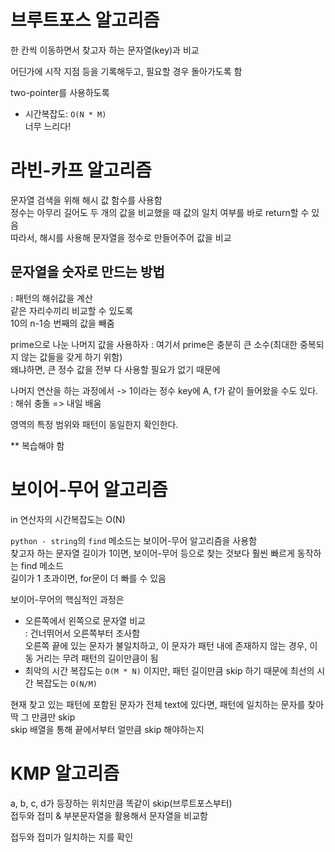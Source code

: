 # 브루트포스 알고리즘  
한 칸씩 이동하면서 찾고자 하는 문자열(key)과 비교  

어딘가에 시작 지점 등을 기록해두고, 필요할 경우 돌아가도록 함  

two-pointer를 사용하도록  

* 시간복잡도: `O(N * M)`  
너무 느리다!  

# 라빈-카프 알고리즘  
문자열 검색을 위해 해시 값 함수를 사용함  
정수는 아무리 길어도 두 개의 값을 비교했을 때 값의 일치 여부를 바로 return할 수 있음  
따라서, 해시를 사용해 문자열을 정수로 만들어주어 값을 비교  

## 문자열을 숫자로 만드는 방법  
: 패턴의 해쉬값을 계산  
같은 자리수끼리 비교할 수 있도록  
10의 n-1승 번째의 값을 빼줌  

prime으로 나눈 나머지 값을 사용하자 : 여기서 prime은 충분히 큰 소수(최대한 중복되지 않는 값들을 갖게 하기 위함)  
왜냐하면, 큰 정수 값을 전부 다 사용할 필요가 없기 때문에  

나머지 연산을 하는 과정에서 -> 1이라는 정수 key에 A, f가 같이 들어왔을 수도 있다.  
: 해쉬 충돌 => 내일 배움  

영역의 특정 범위와 패턴이 동일한지 확인한다.  

** 복습해야 함  

# 보이어-무어 알고리즘  
in 연산자의 시간복잡도는 O(N)  

`python - string`의 `find` 메소드는 보이어-무어 알고리즘을 사용함  
찾고자 하는 문자열 길이가 1이면, 보이어-무어 등으로 찾는 것보다 훨씬 빠르게 동작하는 find 메소드  
길이가 1 초과이면, for문이 더 빠를 수 있음  

보이어-무어의 핵심적인 과정은  
* 오른쪽에서 왼쪽으로 문자열 비교  
: 건너뛰어서 오른쪽부터 조사함  
오른쪽 끝에 있는 문자가 불일치하고, 이 문자가 패턴 내에 존재하지 않는 경우, 이동 거리는 무려 패턴의 길이만큼이 됨  
* 최악의 시간 복잡도는 `O(M * N)` 이지만, 패턴 길이만큼 skip 하기 때문에 최선의 시간 복잡도는 `O(N/M)`  

현재 찾고 있는 패턴에 포함된 문자가 전체 text에 있다면, 패턴에 일치하는 문자를 찾아 딱 그 만큼만 skip  
skip 배열을 통해 끝에서부터 얼만큼 skip 해야하는지  

# KMP 알고리즘  
a, b, c, d가 등장하는 위치만큼 똑같이 skip(브루트포스부터)  
접두와 접미 & 부분문자열을 활용해서 문자열을 비교함  

접두와 접미가 일치하는 지를 확인  
